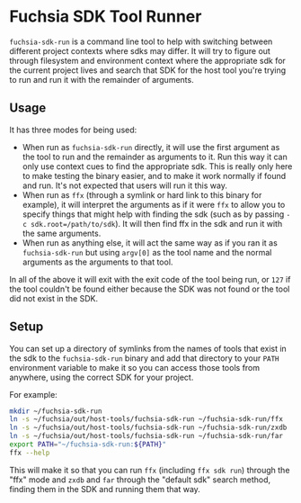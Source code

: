 # Fuchsia SDK Tool Runner

`fuchsia-sdk-run` is a command line tool to help with switching between
different project contexts where sdks may differ. It will
try to figure out through filesystem and environment context where the
appropriate sdk for the current project lives and search that SDK for
the host tool you're trying to run and run it with the remainder of arguments.

## Usage

It has three modes for being used:

- When run as `fuchsia-sdk-run` directly, it will use the first argument as
the tool to run and the remainder as arguments to it. Run this way it can only
use context cues to find the appropriate sdk. This is really only here to make
testing the binary easier, and to make it work normally if found and run. It's
not expected that users will run it this way.
- When run as `ffx` (through a symlink or hard link to this binary for example),
it will interpret the arguments as if it were `ffx` to allow you to specify
things that might help with finding the sdk (such as by passing
`-c sdk.root=/path/to/sdk`). It will then find ffx in the sdk and run it with
the same arguments.
- When run as anything else, it will act the same way as if you ran it as
`fuchsia-sdk-run` but using `argv[0]` as the tool name and the normal arguments
as the arguments to that tool.

In all of the above it will exit with the exit code of the tool being run,
or `127` if the tool couldn't be found either because the SDK was not found or
the tool did not exist in the SDK.

## Setup

You can set up a directory of symlinks from the names of tools that exist in
the sdk to the `fuchsia-sdk-run` binary and add that directory to your `PATH`
environment variable to make it so you can access those tools from anywhere,
using the correct SDK for your project.

For example:

```bash
mkdir ~/fuchsia-sdk-run
ln -s ~/fuchsia/out/host-tools/fuchsia-sdk-run ~/fuchsia-sdk-run/ffx
ln -s ~/fuchsia/out/host-tools/fuchsia-sdk-run ~/fuchsia-sdk-run/zxdb
ln -s ~/fuchsia/out/host-tools/fuchsia-sdk-run ~/fuchsia-sdk-run/far
export PATH="~/fuchsia-sdk-run:${PATH}"
ffx --help
```

This will make it so that you can run `ffx` (including `ffx sdk run`) through
the "ffx" mode and `zxdb` and `far` through the "default sdk" search method,
finding them in the SDK and running them that way.
